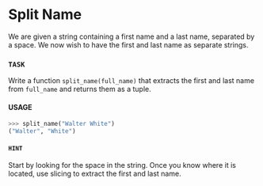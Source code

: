 # Split Name

We are given a string containing a first name and a last name, separated by a space.
We now wish to have the first and last name as separate strings.

### `TASK`

Write a function `split_name(full_name)` that extracts the first and last name from `full_name` and returns them as a tuple.

#### USAGE

```python
>>> split_name("Walter White")
("Walter", "White")
```

#### `HINT`

Start by looking for the space in the string.
Once you know where it is located, use slicing to extract the first and last name.
